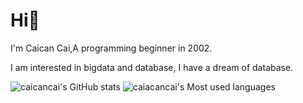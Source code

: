 # Hi👋
I'm Caican Cai,A programming beginner in 2002.

I am interested in bigdata and database, I have a dream of database.

![caicancai's GitHub stats](https://github-readme-stats.vercel.app/api?username=caicancai)
![caiacancai's Most used languages](https://github-readme-stats.vercel.app/api/top-langs/?username=caicancai&layout=compact&hide_border=true&langs_count=10)

